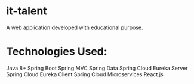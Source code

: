 # it-talent
A web application developed with educational purpose.


# Technologies Used:
Java 8+
Spring Boot
Spring MVC
Spring Data
Spring Cloud Eureka Server
Spring Cloud Eureka Client
Spring Cloud Microservices
React.js

